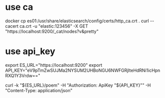 
# use ca
docker cp es01:/usr/share/elasticsearch/config/certs/http_ca.crt .
curl --cacert ca.crt -u "elastic:123456"  -X GET "https://localhost:9200/_cat/nodes?v&pretty"


# use api_key
export ES_URL="https://localhost:9200"
export API_KEY="eV9pTmZwSUJMa2NYSUM2UHBoNGU6NWFGRjIteHdRNi1icHpnRXQ1Y3Vrdw=="

curl -k  "${ES_URL}/poem"  -H "Authorization: ApiKey "${API_KEY}""  -H "Content-Type: application/json"
